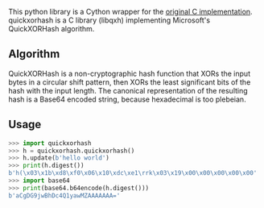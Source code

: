 This python library is a Cython wrapper for the [original C implementation](https://https://github.com/flowerysong/quickxorhash).
quickxorhash is a C library (libqxh) implementing Microsoft's QuickXORHash algorithm.

## Algorithm

QuickXORHash is a non-cryptographic hash function that XORs the input
bytes in a circular shift pattern, then XORs the least significant
bits of the hash with the input length. The canonical representation
of the resulting hash is a Base64 encoded string, because hexadecimal
is too plebeian.

## Usage
```python
>>> import quickxorhash
>>> h = quickxorhash.quickxorhash()
>>> h.update(b'hello world')
>>> print(h.digest())
b'h(\x03\x1b\xd8\xf0\x06\x10\xdc\xe1\rrk\x03\x19\x00\x00\x00\x00\x00'
>>> import base64
>>> print(base64.b64encode(h.digest()))
b'aCgDG9jwBhDc4Q1yawMZAAAAAAA='
```
